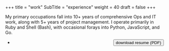 +++
title = "work"
SubTitle = "experience"
weight = 40
draft = false
+++

My primary occupations fall into 10+ years of comprehensive Ops and IT work, along with 5+ years of project management. I operate primarily in Ruby and Shell (Bash), with occasional forays into Python, JavaScript, and Go.
<form action="files/JonathanPirro-Resume.pdf" target="_blank">
  <ul align="right" class="actions">
      <li><input type="submit" value="download resume (PDF)" class="special" /></li>
  </ul>
</form>